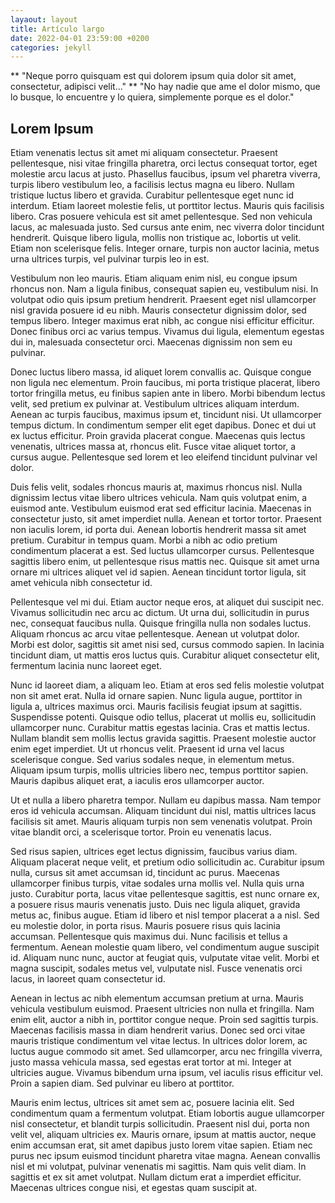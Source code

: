 ```yaml
---
layaout: layout
title: Artículo largo
date: 2022-04-01 23:59:00 +0200
categories: jekyll
---
```


** "Neque porro quisquam est qui dolorem ipsum quia dolor sit amet, consectetur, adipisci velit..." **
"No hay nadie que ame el dolor mismo, que lo busque, lo encuentre y lo quiera, simplemente porque es el dolor."

## Lorem Ipsum
Etiam venenatis lectus sit amet mi aliquam consectetur. Praesent pellentesque, nisi vitae fringilla pharetra, orci lectus consequat tortor, eget molestie arcu lacus at justo. Phasellus faucibus, ipsum vel pharetra viverra, turpis libero vestibulum leo, a facilisis lectus magna eu libero. Nullam tristique luctus libero et gravida. Curabitur pellentesque eget nunc id interdum. Etiam laoreet molestie felis, ut porttitor lectus. Mauris quis facilisis libero. Cras posuere vehicula est sit amet pellentesque. Sed non vehicula lacus, ac malesuada justo. Sed cursus ante enim, nec viverra dolor tincidunt hendrerit. Quisque libero ligula, mollis non tristique ac, lobortis ut velit. Etiam non scelerisque felis. Integer ornare, turpis non auctor lacinia, metus urna ultrices turpis, vel pulvinar turpis leo in est.

Vestibulum non leo mauris. Etiam aliquam enim nisl, eu congue ipsum rhoncus non. Nam a ligula finibus, consequat sapien eu, vestibulum nisi. In volutpat odio quis ipsum pretium hendrerit. Praesent eget nisl ullamcorper nisl gravida posuere id eu nibh. Mauris consectetur dignissim dolor, sed tempus libero. Integer maximus erat nibh, ac congue nisi efficitur efficitur. Donec finibus orci ac varius tempus. Vivamus dui ligula, elementum egestas dui in, malesuada consectetur orci. Maecenas dignissim non sem eu pulvinar.

Donec luctus libero massa, id aliquet lorem convallis ac. Quisque congue non ligula nec elementum. Proin faucibus, mi porta tristique placerat, libero tortor fringilla metus, eu finibus sapien ante in libero. Morbi bibendum lectus velit, sed pretium ex pulvinar at. Vestibulum ultrices aliquam interdum. Aenean ac turpis faucibus, maximus ipsum et, tincidunt nisi. Ut ullamcorper tempus dictum. In condimentum semper elit eget dapibus. Donec et dui ut ex luctus efficitur. Proin gravida placerat congue. Maecenas quis lectus venenatis, ultrices massa at, rhoncus elit. Fusce vitae aliquet tortor, a cursus augue. Pellentesque sed lorem et leo eleifend tincidunt pulvinar vel dolor.

Duis felis velit, sodales rhoncus mauris at, maximus rhoncus nisl. Nulla dignissim lectus vitae libero ultrices vehicula. Nam quis volutpat enim, a euismod ante. Vestibulum euismod erat sed efficitur lacinia. Maecenas in consectetur justo, sit amet imperdiet nulla. Aenean et tortor tortor. Praesent non iaculis lorem, id porta dui. Aenean lobortis hendrerit massa sit amet pretium. Curabitur in tempus quam. Morbi a nibh ac odio pretium condimentum placerat a est. Sed luctus ullamcorper cursus. Pellentesque sagittis libero enim, ut pellentesque risus mattis nec. Quisque sit amet urna ornare mi ultrices aliquet vel id sapien. Aenean tincidunt tortor ligula, sit amet vehicula nibh consectetur id.

Pellentesque vel mi dui. Etiam auctor neque eros, at aliquet dui suscipit nec. Vivamus sollicitudin nec arcu ac dictum. Ut urna dui, sollicitudin in purus nec, consequat faucibus nulla. Quisque fringilla nulla non sodales luctus. Aliquam rhoncus ac arcu vitae pellentesque. Aenean ut volutpat dolor. Morbi est dolor, sagittis sit amet nisi sed, cursus commodo sapien. In lacinia tincidunt diam, ut mattis eros luctus quis. Curabitur aliquet consectetur elit, fermentum lacinia nunc laoreet eget.

Nunc id laoreet diam, a aliquam leo. Etiam at eros sed felis molestie volutpat non sit amet erat. Nulla id ornare sapien. Nunc ligula augue, porttitor in ligula a, ultrices maximus orci. Mauris facilisis feugiat ipsum at sagittis. Suspendisse potenti. Quisque odio tellus, placerat ut mollis eu, sollicitudin ullamcorper nunc. Curabitur mattis egestas lacinia. Cras et mattis lectus. Nullam blandit sem mollis lectus gravida sagittis. Praesent molestie auctor enim eget imperdiet. Ut ut rhoncus velit. Praesent id urna vel lacus scelerisque congue. Sed varius sodales neque, in elementum metus. Aliquam ipsum turpis, mollis ultricies libero nec, tempus porttitor sapien. Mauris dapibus aliquet erat, a iaculis eros ullamcorper auctor.

Ut et nulla a libero pharetra tempor. Nullam eu dapibus massa. Nam tempor eros id vehicula accumsan. Aliquam tincidunt dui nisl, mattis ultrices lacus facilisis sit amet. Mauris aliquam turpis non sem venenatis volutpat. Proin vitae blandit orci, a scelerisque tortor. Proin eu venenatis lacus.

Sed risus sapien, ultrices eget lectus dignissim, faucibus varius diam. Aliquam placerat neque velit, et pretium odio sollicitudin ac. Curabitur ipsum nulla, cursus sit amet accumsan id, tincidunt ac purus. Maecenas ullamcorper finibus turpis, vitae sodales urna mollis vel. Nulla quis urna justo. Curabitur porta, lacus vitae pellentesque sagittis, est nunc ornare ex, a posuere risus mauris venenatis justo. Duis nec ligula aliquet, gravida metus ac, finibus augue. Etiam id libero et nisl tempor placerat a a nisl. Sed eu molestie dolor, in porta risus. Mauris posuere risus quis lacinia accumsan. Pellentesque quis maximus dui. Nunc facilisis et tellus a fermentum. Aenean molestie quam libero, vel condimentum augue suscipit id. Aliquam nunc nunc, auctor at feugiat quis, vulputate vitae velit. Morbi et magna suscipit, sodales metus vel, vulputate nisl. Fusce venenatis orci lacus, in laoreet quam consectetur id.

Aenean in lectus ac nibh elementum accumsan pretium at urna. Mauris vehicula vestibulum euismod. Praesent ultricies non nulla et fringilla. Nam enim elit, auctor a nibh in, porttitor congue neque. Proin sed sagittis turpis. Maecenas facilisis massa in diam hendrerit varius. Donec sed orci vitae mauris tristique condimentum vel vitae lectus. In ultrices dolor lorem, ac luctus augue commodo sit amet. Sed ullamcorper, arcu nec fringilla viverra, justo massa vehicula massa, sed egestas erat tortor at mi. Integer at ultricies augue. Vivamus bibendum urna ipsum, vel iaculis risus efficitur vel. Proin a sapien diam. Sed pulvinar eu libero at porttitor.

Mauris enim lectus, ultrices sit amet sem ac, posuere lacinia elit. Sed condimentum quam a fermentum volutpat. Etiam lobortis augue ullamcorper nisl consectetur, et blandit turpis sollicitudin. Praesent nisl dui, porta non velit vel, aliquam ultricies ex. Mauris ornare, ipsum at mattis auctor, neque enim accumsan erat, sit amet dapibus justo lorem vitae sapien. Etiam nec purus nec ipsum euismod tincidunt pharetra vitae magna. Aenean convallis nisl et mi volutpat, pulvinar venenatis mi sagittis. Nam quis velit diam. In sagittis et ex sit amet volutpat. Nullam dictum erat a imperdiet efficitur. Maecenas ultrices congue nisi, et egestas quam suscipit at. 